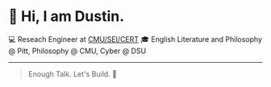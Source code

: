 # 🤖 Hi, I am Dustin.

💻 Reseach Engineer at [CMU/SEI/CERT](https://insights.sei.cmu.edu/authors/dustin-updyke/)
🎓 English Literature and Philosophy @ Pitt, Philosophy @ CMU, Cyber @ DSU

---

> Enough Talk. Let's Build. 🚀
